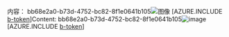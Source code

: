 <span data-ttu-id="354c6-101">内容： bb68e2a0-b73d-4752-bc82-8f1e0641b105![图像](40df6498-e984-4ad7-a8b4-5a6bfab8b959.png)
[AZURE.INCLUDE [b-token](7ac3e336-9d47-4cbf-8628-fb5a29bec628.md)]</span><span class="sxs-lookup"><span data-stu-id="354c6-101">Content: bb68e2a0-b73d-4752-bc82-8f1e0641b105![image](40df6498-e984-4ad7-a8b4-5a6bfab8b959.png)
[AZURE.INCLUDE [b-token](7ac3e336-9d47-4cbf-8628-fb5a29bec628.md)]</span></span>
